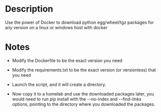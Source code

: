 # Description
Use the power of Docker to download python egg/wheel/tgz packages for any version on a linux or windows host with docker

# Notes

* Modify the Dockerfile to be the exact version you need

* Modify the requirements.txt to be the exact version (or versionless) that you need

* Launch the script, and it will create a directory. 

* Now copy it to a homelab and use the downloaded packages later, you would need to run pip install with the --no-index and --find-links options, pointing to the directory where you downloaded the packages.
